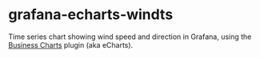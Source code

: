 # grafana-echarts-windts

Time series chart showing wind speed and direction in Grafana, using the [Business Charts](https://grafana.com/grafana/plugins/volkovlabs-echarts-panel/?tab=overview) plugin (aka eCharts).

